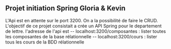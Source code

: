 Projet initiation Spring Gloria & Kevin
--

L'Api est en attente sur le port 3200.
On a la possibilité de faire le CRUD.
L'objectif de ce projet consistait a crée un API Spring pour le departement de lettre.
l'adresse de l'api est 
-- localhost:3200/composantes : lister toutes les composantes de la base rélationnelle
-- localhost:3200/cours  : lister tous les cours de la BDD rélationnelle
